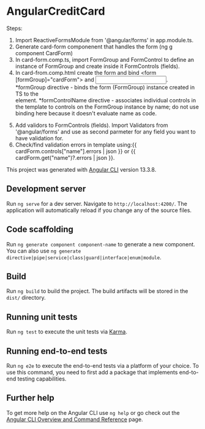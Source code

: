 # AngularCreditCard

Steps:

1. Import ReactiveFormsModule from '@angular/forms' in app.module.ts.
2. Generate card-form componenent that handles the form (ng g component CardForm)
3. In card-form.comp.ts, import FormGroup and FormControl to define an instance of FormGroup and create inside it FormControls (fields).
4. In card-from.comp.html create the form and bind <form [formGroup]="cardForm"> and <input formControlName="name" />.
   *formGroup directive - binds the form (FormGroup) instance created in TS to the <form> element.
   *formControlName directive - associates individual controls in the template to controls on the FormGroup instance by name; do not use binding here because it doesn't evaluate name as code.
5. Add validors to FormControls (fields). Import Validators from '@angular/forms' and use as second parmeter for any field you want to have validation for.
6. Check/find validation errors in template using:{{ cardForm.controls["name"].errors | json }} or {{ cardForm.get("name")?.errors | json }}.

This project was generated with [Angular CLI](https://github.com/angular/angular-cli) version 13.3.8.

## Development server

Run `ng serve` for a dev server. Navigate to `http://localhost:4200/`. The application will automatically reload if you change any of the source files.

## Code scaffolding

Run `ng generate component component-name` to generate a new component. You can also use `ng generate directive|pipe|service|class|guard|interface|enum|module`.

## Build

Run `ng build` to build the project. The build artifacts will be stored in the `dist/` directory.

## Running unit tests

Run `ng test` to execute the unit tests via [Karma](https://karma-runner.github.io).

## Running end-to-end tests

Run `ng e2e` to execute the end-to-end tests via a platform of your choice. To use this command, you need to first add a package that implements end-to-end testing capabilities.

## Further help

To get more help on the Angular CLI use `ng help` or go check out the [Angular CLI Overview and Command Reference](https://angular.io/cli) page.
